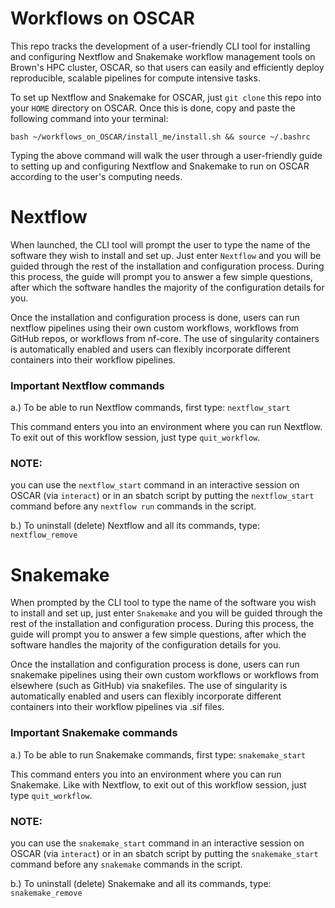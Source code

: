 # Workflows on OSCAR

This repo tracks the development of a user-friendly CLI tool for installing and configuring Nextflow and Snakemake workflow management tools on Brown's HPC 
cluster, OSCAR, so that users can easily and efficiently deploy reproducible, scalable pipelines for compute intensive tasks. 

To set up Nextflow and Snakemake for OSCAR, just `git clone` this repo into your `HOME` directory on OSCAR. Once this is done, copy and paste the following command into your terminal: 

```bash ~/workflows_on_OSCAR/install_me/install.sh && source ~/.bashrc```

Typing the above command will walk the user through a user-friendly guide to setting up and configuring Nextflow and Snakemake to run on OSCAR according to the user's computing needs. 

# Nextflow 

When launched, the CLI tool will prompt the user to type the name of the software they wish to install and set up.  Just enter `Nextflow` and you will be guided through the rest of the installation and configuration process. During this process, the guide will prompt you to answer a few simple questions, after which the software handles the majority of the configuration details for you. 

Once the installation and configuration process is done, users can run nextflow pipelines using their own custom workflows, workflows from GitHub repos, 
or workflows from nf-core. The use of singularity containers is automatically enabled and users can flexibly incorporate different containers into their workflow pipelines. 

### Important Nextflow commands

a.) To be able to run Nextflow commands, first type: `nextflow_start` 

This command enters you into an environment where you can run Nextflow. To exit out of this workflow session, just type `quit_workflow`. 

### NOTE: 
you can use the `nextflow_start` command in an interactive session on OSCAR (via `interact`) or in an sbatch script by putting the `nextflow_start` command before any `nextflow run` commands in the script. 

b.) To uninstall (delete) Nextflow and all its commands, type: `nextflow_remove`

# Snakemake

When prompted by the CLI tool to type the name of the software you wish to install and set up, just enter `Snakemake` and you will be guided through the rest of the installation and configuration process. During this process, the guide will prompt you to answer a few simple questions, after which the software handles the majority of the configuration details for you.

Once the installation and configuration process is done, users can run snakemake pipelines using their own custom workflows or workflows from elsewhere (such as GitHub) via snakefiles. The use of singularity is automatically enabled and users can flexibly incorporate different containers into their workflow pipelines via .sif files. 

### Important Snakemake commands

a.) To be able to run Snakemake commands, first type: `snakemake_start` 

This command enters you into an environment where you can run Snakemake. Like with Nextflow, to exit out of this workflow session, just type `quit_workflow`. 

### NOTE:
you can use the `snakemake_start` command in an interactive session on OSCAR (via `interact`) or in an sbatch script by putting the `snakemake_start` command before any `snakemake` commands in the script. 

b.) To uninstall (delete) Snakemake and all its commands, type: `snakemake_remove`
